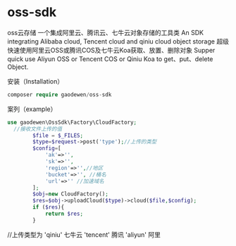 # oss-sdk
oss云存储
一个集成阿里云、腾讯云、七牛云对象存储的工具类
An SDK integrating Alibaba cloud, Tencent cloud and qiniu cloud object storage
超级快速使用阿里云OSS或腾讯COS及七牛云Koa获取、放置、删除对象
Supper quick use Aliyun OSS or Tencent COS or Qiniu Koa to get、put、delete Object.

安装（Installation）
```php
composer require gaodewen/oss-sdk
```
案列（example）
```php
use gaodewen\OssSdk\Factory\CloudFactory;
  //接收文件上传的值
        $file = $_FILES;
        $type=$request->post('type');//上传的类型
        $config=[
            'ak'=>'',
            'sk'=>'',
            'region'=>'',//地区
            'bucket'=>'', //桶名
            'url'=>'' //加速域名
        ];
        $obj=new CloudFactory();
        $res=$obj->uploadCloud($type)->cloud($file,$config);
        if ($res){
            return $res;
        }
```
//上传类型为 
'qiniu' 七牛云
'tencent' 腾讯
'aliyun' 阿里
